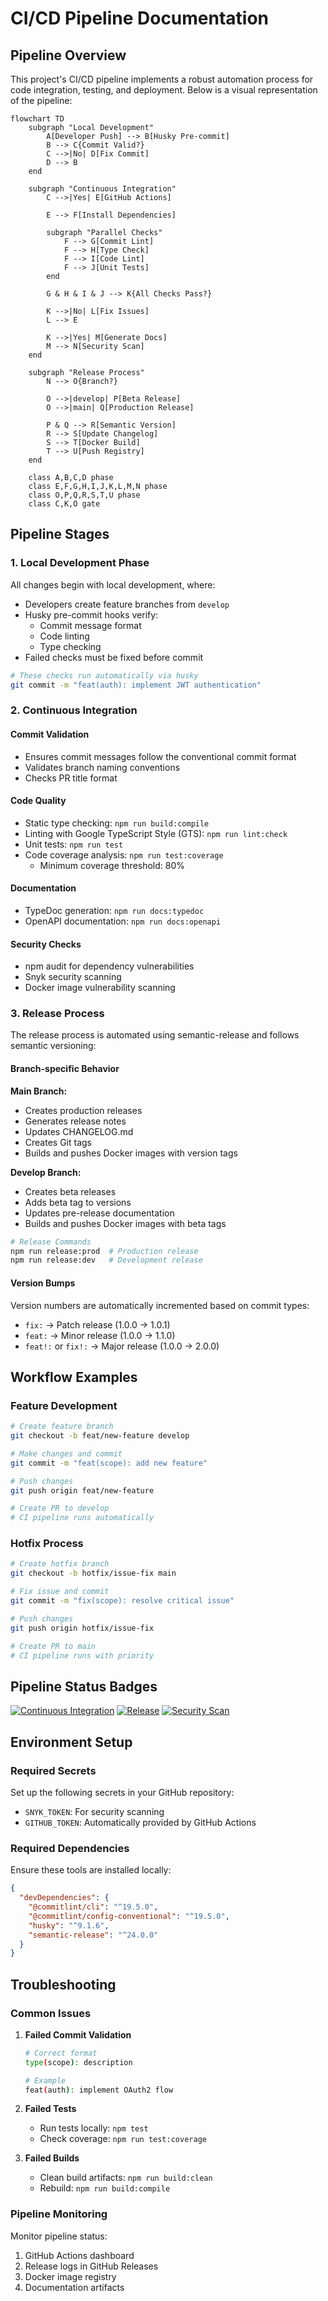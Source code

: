 # CI/CD Pipeline Documentation

## Pipeline Overview

This project's CI/CD pipeline implements a robust automation process for code integration, testing, and deployment. Below is a visual representation of the pipeline:

```mermaid
flowchart TD
    subgraph "Local Development"
        A[Developer Push] --> B[Husky Pre-commit]
        B --> C{Commit Valid?}
        C -->|No| D[Fix Commit]
        D --> B
    end

    subgraph "Continuous Integration"
        C -->|Yes| E[GitHub Actions]
        
        E --> F[Install Dependencies]
        
        subgraph "Parallel Checks"
            F --> G[Commit Lint]
            F --> H[Type Check]
            F --> I[Code Lint]
            F --> J[Unit Tests]
        end
        
        G & H & I & J --> K{All Checks Pass?}
        
        K -->|No| L[Fix Issues]
        L --> E
        
        K -->|Yes| M[Generate Docs]
        M --> N[Security Scan]
    end
    
    subgraph "Release Process"
        N --> O{Branch?}
        
        O -->|develop| P[Beta Release]
        O -->|main| Q[Production Release]
        
        P & Q --> R[Semantic Version]
        R --> S[Update Changelog]
        S --> T[Docker Build]
        T --> U[Push Registry]
    end

    class A,B,C,D phase
    class E,F,G,H,I,J,K,L,M,N phase
    class O,P,Q,R,S,T,U phase
    class C,K,O gate
```

## Pipeline Stages

### 1. Local Development Phase
All changes begin with local development, where:
- Developers create feature branches from `develop`
- Husky pre-commit hooks verify:
  - Commit message format
  - Code linting
  - Type checking
- Failed checks must be fixed before commit

```bash
# These checks run automatically via husky
git commit -m "feat(auth): implement JWT authentication"
```

### 2. Continuous Integration

#### Commit Validation
- Ensures commit messages follow the conventional commit format
- Validates branch naming conventions
- Checks PR title format

#### Code Quality
- Static type checking: `npm run build:compile`
- Linting with Google TypeScript Style (GTS): `npm run lint:check`
- Unit tests: `npm run test`
- Code coverage analysis: `npm run test:coverage`
  - Minimum coverage threshold: 80%

#### Documentation
- TypeDoc generation: `npm run docs:typedoc`
- OpenAPI documentation: `npm run docs:openapi`

#### Security Checks
- npm audit for dependency vulnerabilities
- Snyk security scanning
- Docker image vulnerability scanning

### 3. Release Process

The release process is automated using semantic-release and follows semantic versioning:

#### Branch-specific Behavior

**Main Branch:**
- Creates production releases
- Generates release notes
- Updates CHANGELOG.md
- Creates Git tags
- Builds and pushes Docker images with version tags

**Develop Branch:**
- Creates beta releases
- Adds beta tag to versions
- Updates pre-release documentation
- Builds and pushes Docker images with beta tags

```bash
# Release Commands
npm run release:prod  # Production release
npm run release:dev   # Development release
```

#### Version Bumps
Version numbers are automatically incremented based on commit types:
- `fix:` → Patch release (1.0.0 → 1.0.1)
- `feat:` → Minor release (1.0.0 → 1.1.0)
- `feat!:` or `fix!:` → Major release (1.0.0 → 2.0.0)

## Workflow Examples

### Feature Development
```bash
# Create feature branch
git checkout -b feat/new-feature develop

# Make changes and commit
git commit -m "feat(scope): add new feature"

# Push changes
git push origin feat/new-feature

# Create PR to develop
# CI pipeline runs automatically
```

### Hotfix Process
```bash
# Create hotfix branch
git checkout -b hotfix/issue-fix main

# Fix issue and commit
git commit -m "fix(scope): resolve critical issue"

# Push changes
git push origin hotfix/issue-fix

# Create PR to main
# CI pipeline runs with priority
```

## Pipeline Status Badges

[![Continuous Integration](https://github.com/kur0byte/ts-ms/actions/workflows/ci.yml/badge.svg)](https://github.com/kur0byte/ts-ms/actions/workflows/ci.yml)
[![Release](https://github.com/kur0byte/ts-ms/actions/workflows/release.yml/badge.svg)](https://github.com/kur0byte/ts-ms/actions/workflows/release.yml)
[![Security Scan](https://github.com/kur0byte/ts-ms/actions/workflows/security.yml/badge.svg)](https://github.com/kur0byte/ts-ms/actions/workflows/security.yml)

## Environment Setup

### Required Secrets
Set up the following secrets in your GitHub repository:
- `SNYK_TOKEN`: For security scanning
- `GITHUB_TOKEN`: Automatically provided by GitHub Actions

### Required Dependencies
Ensure these tools are installed locally:
```json
{
  "devDependencies": {
    "@commitlint/cli": "^19.5.0",
    "@commitlint/config-conventional": "^19.5.0",
    "husky": "^9.1.6",
    "semantic-release": "^24.0.0"
  }
}
```

## Troubleshooting

### Common Issues

1. **Failed Commit Validation**
   ```bash
   # Correct format
   type(scope): description
   
   # Example
   feat(auth): implement OAuth2 flow
   ```

2. **Failed Tests**
   - Run tests locally: `npm test`
   - Check coverage: `npm run test:coverage`

3. **Failed Builds**
   - Clean build artifacts: `npm run build:clean`
   - Rebuild: `npm run build:compile`

### Pipeline Monitoring

Monitor pipeline status:
1. GitHub Actions dashboard
2. Release logs in GitHub Releases
3. Docker image registry
4. Documentation artifacts
